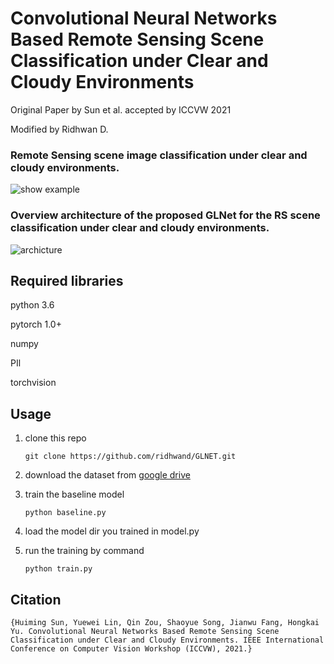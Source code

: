# Convolutional Neural Networks Based Remote Sensing Scene Classification under Clear and Cloudy Environments
Original Paper by Sun et al. accepted by ICCVW 2021

Modified by Ridhwan D.


### Remote Sensing scene image classification under clear and cloudy environments. 
![show example](images/show_example.png)

### Overview architecture of the proposed GLNet for the RS scene classification under clear and cloudy environments.
![archicture](images/architecture.png)



## Required libraries
python 3.6

pytorch 1.0+

numpy

PIl

torchvision


## Usage
1. clone this repo
    ```
    git clone https://github.com/ridhwand/GLNET.git
    ```

2. download the dataset from [google drive](https://drive.google.com/drive/folders/1W2sQAHJ6IKiih8bvrFhMfkujOxNyqjO1?usp=sharing) 

3. train the baseline model
    ```
    python baseline.py
    ```
4. load the model dir you trained in model.py

5. run the training by command 
    ```
    python train.py
    ```

## Citation
    {Huiming Sun, Yuewei Lin, Qin Zou, Shaoyue Song, Jianwu Fang, Hongkai Yu. Convolutional Neural Networks Based Remote Sensing Scene Classification under Clear and Cloudy Environments. IEEE International Conference on Computer Vision Workshop (ICCVW), 2021.}
